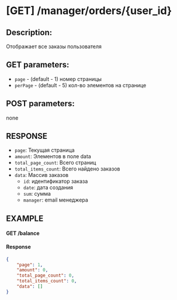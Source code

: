 # [GET] /manager/orders/{user_id}
## Description: 
Отображает все заказы пользователя
## GET parameters:
- `page` - (default - 1) номер страницы
- `perPage` - (default - 5) кол-во элементов на странице

## POST parameters:
none
## RESPONSE
- `page`: Текущая страница
- `amount`: Элементов в поле data
- `total_page_count`: Всего страниц
- `total_items_count`: Всего найдено заказов
- `data`: Массив заказов
  - `id`: идентификатор заказа
  - `date`: дата создания
  - `sum`: сумма
  - `manager`: email менеджера

## EXAMPLE
#### GET /balance

#### Response
```json
{
    "page": 1,
    "amount": 0,
    "total_page_count": 0,
    "total_items_count": 0,
    "data": []
}
```
